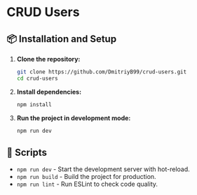 # CRUD Users

## 📦 Installation and Setup

1. **Clone the repository:**
    ```bash
    git clone https://github.com/DmitriyB99/crud-users.git
    cd crud-users
    ```

2. **Install dependencies:**
    ```bash
    npm install
    ```

3. **Run the project in development mode:**
    ```bash
    npm run dev
    ```

## 📜 Scripts

- `npm run dev` - Start the development server with hot-reload.
- `npm run build` - Build the project for production.
- `npm run lint` - Run ESLint to check code quality.
